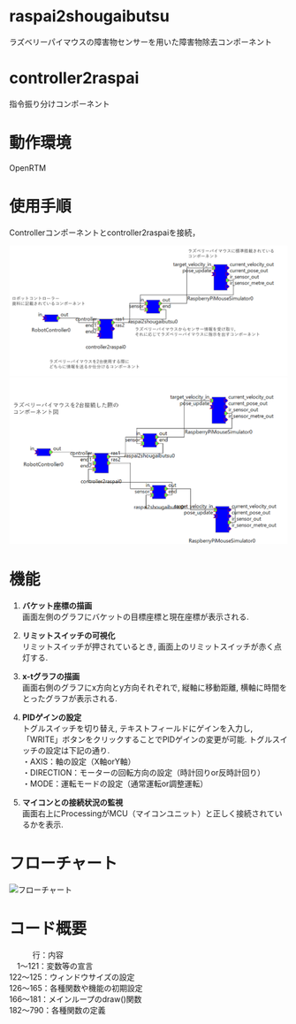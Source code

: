 # raspai2shougaibutsu
ラズベリーパイマウスの障害物センサーを用いた障害物除去コンポーネント
# controller2raspai
指令振り分けコンポーネント
# 動作環境
OpenRTM

# 使用手順
Controllerコンポーネントとcontroller2raspaiを接続，

![システム構成図](https://github.com/yyq1q/yyyt_ws/blob/main/yamauchi/%E3%83%A6%E3%83%93%E3%82%AD%E3%82%BF%E3%82%B9_%E3%82%B3%E3%83%B3%E3%83%9D%E3%83%BC%E3%83%8D%E3%83%B3%E3%83%88%E5%9B%B3.png)
![システム構成図](https://github.com/yyq1q/yyyt_ws/blob/main/yamauchi/%E3%83%A6%E3%83%93%E3%82%AD%E3%82%BF%E3%82%B9_%E3%82%B3%E3%83%B3%E3%83%9D%E3%83%BC%E3%83%8D%E3%83%B3%E3%83%88%E5%9B%B3_2.png)

# 機能
1. **バケット座標の描画**  
画面左側のグラフにバケットの目標座標と現在座標が表示される.  
  
2. **リミットスイッチの可視化**  
リミットスイッチが押されているとき, 画面上のリミットスイッチが赤く点灯する.  
  
3. **x-tグラフの描画**  
画面右側のグラフにx方向とy方向それぞれで, 縦軸に移動距離, 横軸に時間をとったグラフが表示される.  
  
4. **PIDゲインの設定**  
トグルスイッチを切り替え, テキストフィールドにゲインを入力し, 「WRITE」ボタンをクリックすることでPIDゲインの変更が可能. トグルスイッチの設定は下記の通り.  
・AXIS：軸の設定（X軸orY軸）  
・DIRECTION：モーターの回転方向の設定（時計回りor反時計回り）  
・MODE：運転モードの設定（通常運転or調整運転）  
   
5. **マイコンとの接続状況の監視**  
画面右上にProcessingがMCU（マイコンユニット）と正しく接続されているかを表示. 

# フローチャート

![フローチャート](https://github.com/TMU-Wada-Lab/Fuji_visualizationApp/blob/main/Docs/flowchart.png)

# コード概要
　　　行：内容  
　1～121：変数等の宣言  
122～125：ウィンドウサイズの設定  
126～165：各種関数や機能の初期設定  
166～181：メインループのdraw()関数  
182～790：各種関数の定義  
